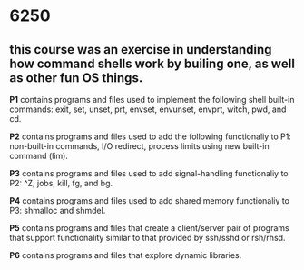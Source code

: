 # 6250

## this course was an exercise in understanding how command shells work by builing one, as well as other fun OS things.



**P1** contains programs and files used to implement the following shell built-in commands: exit, set, unset, prt, envset, envunset, envprt, witch, pwd, and cd.

**P2** contains programs and files used to add the following functionaliy to P1: non-built-in commands, I/O redirect, process limits using new built-in command (lim).

**P3** contains programs and files used to add signal-handling functionaliy to P2: ^Z, jobs, kill, fg, and bg.

**P4** contains programs and files used to add shared memory functionaliy to P3: shmalloc and shmdel.


**P5** contains programs and files that create a client/server pair of programs that support functionality similar to that provided by ssh/sshd or rsh/rhsd.

**P6** contains programs and files that explore dynamic libraries. 

